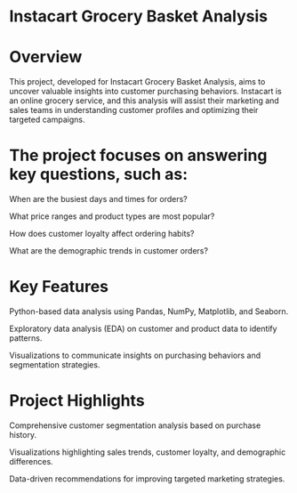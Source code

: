 # Instacart Grocery Basket Analysis

# Overview
This project, developed for Instacart Grocery Basket Analysis, aims to uncover valuable insights into customer purchasing behaviors. Instacart is an online grocery service, and this analysis will assist their marketing and sales teams in understanding customer profiles and optimizing their targeted campaigns.

# The project focuses on answering key questions, such as:
When are the busiest days and times for orders?

What price ranges and product types are most popular?

How does customer loyalty affect ordering habits?

What are the demographic trends in customer orders?

# Key Features
Python-based data analysis using Pandas, NumPy, Matplotlib, and Seaborn.

Exploratory data analysis (EDA) on customer and product data to identify patterns.

Visualizations to communicate insights on purchasing behaviors and segmentation strategies.

# Project Highlights
Comprehensive customer segmentation analysis based on purchase history.

Visualizations highlighting sales trends, customer loyalty, and demographic differences.

Data-driven recommendations for improving targeted marketing strategies.
